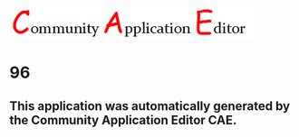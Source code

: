 ![CAE](https://github.com/CAETESTRWTH/CAE-Deployment-Temp/blob/master/img/logo.png)  

96
===================


This application was automatically generated by the Community Application Editor CAE.  
---------------
